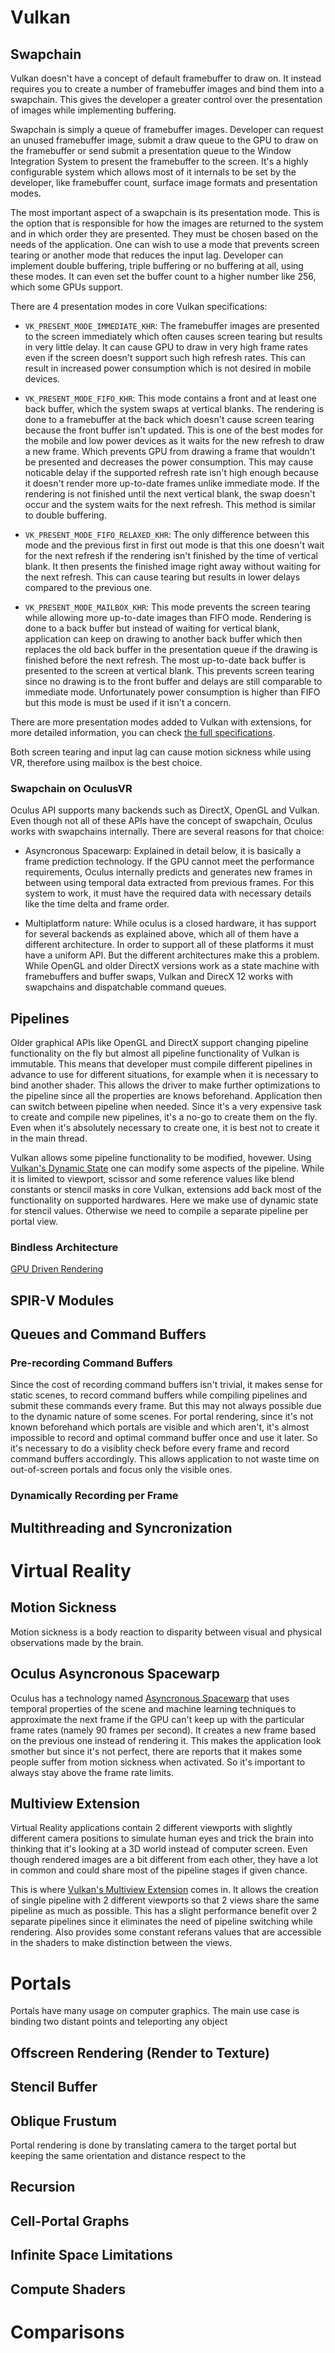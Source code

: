 # Vulkan
## Swapchain

Vulkan doesn't have a concept of default framebuffer to draw on. It instead
requires you to create a number of framebuffer images and bind them into a
swapchain. This gives the developer a greater control over the presentation of
images while implementing buffering.

Swapchain is simply a queue of framebuffer images. Developer can request an
unused framebuffer image, submit a draw queue to the GPU to draw on the
framebuffer or send submit a presentation queue to the Window Integration System
to present the framebuffer to the screen. It's a highly configurable system
which allows most of it internals to be set by the developer, like framebuffer
count, surface image formats and presentation modes.

The most important aspect of a swapchain is its presentation mode. This is the
option that is responsible for how the images are returned to the system and in
which order they are presented. They must be chosen based on the needs of the
application. One can wish to use a mode that prevents screen tearing or another
mode that reduces the input lag. Developer can implement double buffering,
triple buffering or no buffering at all, using these modes. It can even set the
buffer count to a higher number like 256, which some GPUs support.

There are 4 presentation modes in core Vulkan specifications:

- `VK_PRESENT_MODE_IMMEDIATE_KHR`: The framebuffer images are presented to the
screen immediately which often causes screen tearing but results in very little
delay. It can cause GPU to draw in very high frame rates even if the screen
doesn't support such high refresh rates. This can result in increased power
consumption which is not desired in mobile devices.

- `VK_PRESENT_MODE_FIFO_KHR`: This mode contains a front and at least one back
buffer, which the system swaps at vertical blanks. The rendering is done to a
framebuffer at the back which doesn't cause screen tearing because the front
buffer isn't updated. This is one of the best modes for the mobile and low power
devices as it waits for the new refresh to draw a new frame. Which prevents GPU
from drawing a frame that wouldn't be presented and decreases the power
consumption. This may cause noticable delay if the supported refresh rate isn't
high enough because it doesn't render more up-to-date frames unlike immediate
mode. If the rendering is not finished until the next vertical blank, the swap
doesn't occur and the system waits for the next refresh. This method is similar
to double buffering.

- `VK_PRESENT_MODE_FIFO_RELAXED_KHR`: The only difference between this mode and
the previous first in first out mode is that this one doesn't wait for the next
refresh if the rendering isn't finished by the time of vertical blank. It then
presents the finished image right away without waiting for the next refresh.
This can cause tearing but results in lower delays compared to the previous one.

- `VK_PRESENT_MODE_MAILBOX_KHR`: This mode prevents the screen tearing while
allowing more up-to-date images than FIFO mode. Rendering is done to a back
buffer but instead of waiting for vertical blank, application can keep on
drawing to another back buffer which then replaces the old back buffer in the
presentation queue if the drawing is finished before the next refresh. The most
up-to-date back buffer is presented to the screen at vertical blank. This
prevents screen tearing since no drawing is to the front buffer and delays are
still comparable to immediate mode. Unfortunately power consumption is higher
than FIFO but this mode is must be used if it isn't a concern.

There are more presentation modes added to Vulkan with extensions, for more
detailed information, you can check [the full specifications](https://www.khronos.org/registry/vulkan/specs/1.2-extensions/man/html/VkPresentModeKHR.html).

Both screen tearing and input lag can cause motion sickness while using VR,
therefore using mailbox is the best choice.

### Swapchain on OculusVR

Oculus API supports many backends such as DirectX, OpenGL and Vulkan. Even
though not all of these APIs have the concept of swapchain, Oculus works with
swapchains internally. There are several reasons for that choice:

- Asyncronous Spacewarp: Explained in detail below, it is basically a frame
prediction technology. If the GPU cannot meet the performance requirements,
Oculus internally predicts and generates new frames in between using temporal
data extracted from previous frames. For this system to work, it must have the
required data with necessary details like the time delta and frame order.

- Multiplatform nature: While oculus is a closed hardware, it has support for
several backends as explained above, which all of them have a different
architecture. In order to support all of these platforms it must have a uniform
API. But the different architectures make this a problem. While OpenGL and older
DirectX versions work as a state machine with framebuffers and buffer swaps,
Vulkan and DirecX 12 works with swapchains and dispatchable command queues.


## Pipelines

Older graphical APIs like OpenGL and DirectX support changing pipeline
functionality on the fly but almost all pipeline functionality of Vulkan is
immutable. This means that developer must compile different pipelines in advance
to use for different situations, for example when it is necessary to bind
another shader. This allows the driver to make further optimizations to the
pipeline since all the properties are knows beforehand. Application then can
switch between pipeline when needed. Since it's a very expensive task to
create and compile new pipelines, it's a no-go to create them on the fly. Even
when it's absolutely necessary to create one, it is best not to create it in the
main thread.

Vulkan allows some pipeline functionality to be modified, hovewer. Using [Vulkan's Dynamic State](https://www.khronos.org/registry/vulkan/specs/1.2-extensions/man/html/VkDynamicState.html)
one can modify some aspects of the pipeline. While it is limited to viewport,
scissor and some reference values like blend constants or stencil masks in core
Vulkan, extensions add back most of the functionality on supported hardwares.
Here we make use of dynamic state for stencil values. Otherwise we need to
compile a separate pipeline per portal view.

### Bindless Architecture

[GPU Driven Rendering](https://vkguide.dev/docs/gpudriven/gpu_driven_engines/)

## SPIR-V Modules
## Queues and Command Buffers
### Pre-recording Command Buffers

Since the cost of recording command buffers isn't trivial, it makes sense for
static scenes, to record command buffers while compiling pipelines and submit
these commands every frame. But this may not always possible due to the dynamic
nature of some scenes. For portal rendering, since it's not known beforehand
which portals are visible and which aren't, it's almost impossible to record and
optimal command buffer once and use it later. So it's necessary to do a
visiblity check before every frame and record command buffers accordingly. This
allows application to not waste time on out-of-screen portals and focus only the
visible ones.

### Dynamically Recording per Frame
## Multithreading and Syncronization

# Virtual Reality
## Motion Sickness

Motion sickness is a body reaction to disparity between visual and physical
observations made by the brain.

## Oculus Asyncronous Spacewarp

Oculus has a technology named [Asyncronous Spacewarp](https://www.oculus.com/blog/introducing-asw-2-point-0-better-accuracy-lower-latency/)
that uses temporal properties of the scene and machine learning techniques to
approximate the next frame if the GPU can't keep up with the particular frame
rates (namely 90 frames per second). It creates a new frame based on the
previous one instead of rendering it. This makes the application look smother
but since it's not perfect, there are reports that it makes some people suffer
from motion sickness when activated. So it's important to always stay above the
frame rate limits.

## Multiview Extension

Virtual Reality applications contain 2 different viewports with slightly
different camera positions to simulate human eyes and trick the brain into
thinking that it's looking at a 3D world instead of computer screen. Even
though rendered images are a bit different from each other, they have a lot in
common and could share most of the pipeline stages if given chance.

This is where [Vulkan's Multiview Extension](https://www.khronos.org/registry/vulkan/specs/1.2-extensions/man/html/VK_KHR_multiview.html)
comes in. It allows the creation of single pipeline with 2 different viewports
so that 2 views share the same pipeline as much as possible. This has a slight
performance benefit over 2 separate pipelines since it eliminates the need of
pipeline switching while rendering. Also provides some constant referans values
that are accessible in the shaders to make distinction between the views.

# Portals

Portals have many usage on computer graphics. The main use case is binding two
distant points and teleporting any object

## Offscreen Rendering (Render to Texture)
## Stencil Buffer
## Oblique Frustum

Portal rendering is done by translating camera to the target portal but keeping
the same orientation and distance respect to the

## Recursion
## Cell-Portal Graphs
## Infinite Space Limitations
## Compute Shaders

# Comparisons
